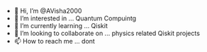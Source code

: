 - 👋 Hi, I’m @AVisha2000
- 👀 I’m interested in ... Quantum Compuintg 
- 🌱 I’m currently learning ... Qiskit
- 💞️ I’m looking to collaborate on ... physics related Qiskit projects
- 📫 How to reach me ... dont

<!---
AVisha2000/AVisha2000 is a ✨ special ✨ repository because its `README.md` (this file) appears on your GitHub profile.
You can click the Preview link to take a look at your changes.
--->
